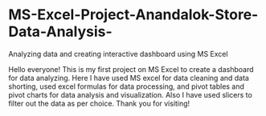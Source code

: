 # MS-Excel-Project-Anandalok-Store-Data-Analysis-
Analyzing data and creating interactive dashboard using MS Excel 

Hello everyone! This is my first project on MS Excel to create a dashboard for data analyzing. Here I have used MS excel for data cleaning and data shorting, used excel formulas for data processing, and pivot tables and pivot charts for data analysis and visualization. Also I have used slicers to filter out the data as per choice. Thank you for visiting!
